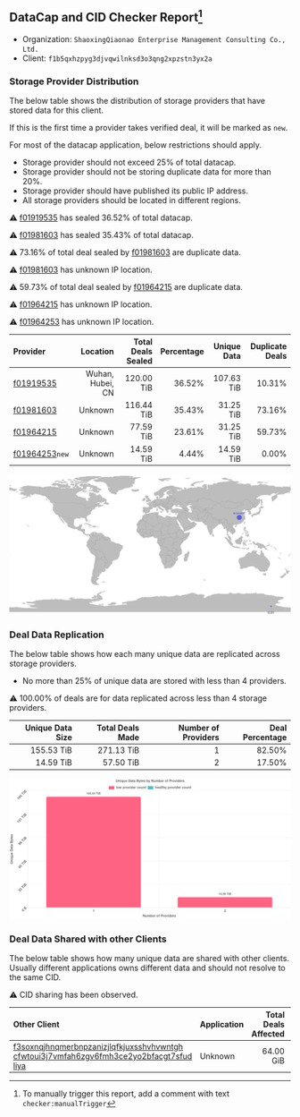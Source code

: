 ## DataCap and CID Checker Report[^1]
 - Organization: `ShaoxingQiaonao Enterprise Management Consulting Co., Ltd.`
 - Client: `f1b5qxhzpyg3djvqwilnksd3o3qng2xpzstn3yx2a`
### Storage Provider Distribution
The below table shows the distribution of storage providers that have stored data for this client.

If this is the first time a provider takes verified deal, it will be marked as `new`.

For most of the datacap application, below restrictions should apply.
 - Storage provider should not exceed 25% of total datacap.
 - Storage provider should not be storing duplicate data for more than 20%.
 - Storage provider should have published its public IP address.
 - All storage providers should be located in different regions.

⚠️ [f01919535](https://filfox.info/en/address/f01919535) has sealed 36.52% of total datacap.

⚠️ [f01981603](https://filfox.info/en/address/f01981603) has sealed 35.43% of total datacap.

⚠️ 73.16% of total deal sealed by [f01981603](https://filfox.info/en/address/f01981603) are duplicate data.

⚠️ [f01981603](https://filfox.info/en/address/f01981603) has unknown IP location.

⚠️ 59.73% of total deal sealed by [f01964215](https://filfox.info/en/address/f01964215) are duplicate data.

⚠️ [f01964215](https://filfox.info/en/address/f01964215) has unknown IP location.

⚠️ [f01964253](https://filfox.info/en/address/f01964253) has unknown IP location.

| Provider                                                    |         Location | Total Deals Sealed | Percentage | Unique Data | Duplicate Deals |
| :---------------------------------------------------------- | ---------------: | -----------------: | ---------: | ----------: | --------------: |
| [f01919535](https://filfox.info/en/address/f01919535)       | Wuhan, Hubei, CN |         120.00 TiB |     36.52% |  107.63 TiB |          10.31% |
| [f01981603](https://filfox.info/en/address/f01981603)       |          Unknown |         116.44 TiB |     35.43% |   31.25 TiB |          73.16% |
| [f01964215](https://filfox.info/en/address/f01964215)       |          Unknown |          77.59 TiB |     23.61% |   31.25 TiB |          59.73% |
| [f01964253](https://filfox.info/en/address/f01964253)`new`  |          Unknown |          14.59 TiB |      4.44% |   14.59 TiB |           0.00% |

![Provider Distribution](https://raw.githubusercontent.com/data-preservation-programs/filplus-checker-assets/main/filecoin-project/filecoin-plus-large-datasets/issues/975/1671098185682.png)
### Deal Data Replication
The below table shows how each many unique data are replicated across storage providers.
- No more than 25% of unique data are stored with less than 4 providers.

⚠️ 100.00% of deals are for data replicated across less than 4 storage providers.

| Unique Data Size | Total Deals Made | Number of Providers | Deal Percentage |
| ---------------: | ---------------: | ------------------: | --------------: |
|       155.53 TiB |       271.13 TiB |                   1 |          82.50% |
|        14.59 TiB |        57.50 TiB |                   2 |          17.50% |

![Replication Distribution](https://raw.githubusercontent.com/data-preservation-programs/filplus-checker-assets/main/filecoin-project/filecoin-plus-large-datasets/issues/975/1671098186644.png)
### Deal Data Shared with other Clients
The below table shows how many unique data are shared with other clients.
Usually different applications owns different data and should not resolve to the same CID.

⚠️ CID sharing has been observed.

| Other Client                                                                                                                                                                                                              | Application | Total Deals Affected | Unique CIDs | Verifier |
| :------------------------------------------------------------------------------------------------------------------------------------------------------------------------------------------------------------------------ | :---------- | -------------------: | ----------: | -------: |
| [f3soxnqjhnqmerbnpzanizjlqfkjuxsshvhvwntgh<br/>cfwtoui3j7vmfah6zgv6fmh3ce2yo2bfacgt7sfud<br/>liya](https://filfox.info/en/address/f3soxnqjhnqmerbnpzanizjlqfkjuxsshvhvwntghcfwtoui3j7vmfah6zgv6fmh3ce2yo2bfacgt7sfudliya) | Unknown     |            64.00 GiB |           1 |  Unknown |

[^1]: To manually trigger this report, add a comment with text `checker:manualTrigger`
